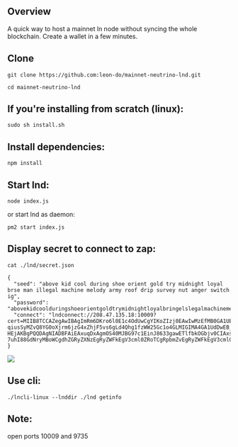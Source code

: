 ## Overview

A quick way to host a mainnet ln node without syncing the whole blockchain. Create a wallet in a few minutes.

## Clone

`git clone https://github.com:leon-do/mainnet-neutrino-lnd.git`

`cd mainnet-neutrino-lnd`

## If you're installing from scratch (linux): 

`sudo sh install.sh`

## Install dependencies: 

`npm install`

## Start lnd: 

`node index.js`

or start lnd as daemon: 

`pm2 start index.js`

## Display secret to connect to zap: 

`cat ./lnd/secret.json`

```
{
  "seed": "above kid cool during shoe orient gold try midnight loyal brse man illegal machine melody army roof drip survey nut anger switch ig",
  "password": "abovekidcoolduringshoeorientgoldtrymidnightloyalbringelslegalmachinemelodyarmyroofdripsurveynutangerswitchignore",
  "connect": "lndconnect://208.47.135.18:10009?cert=MIIB8TCCAZegAwIBAgImRm6DKro6l0E1c4OdUwCgYIKoZIzj0EAwIwMzEfMB0GA1UEChMWbG5kIGF1dG9nZW5lcmF0VydDEQMA4GA1UEAxMHbHVidW50dTAeFw0xOTA1MjExNzE4NDdaFw0yMDA3MTUxNzE4NDdaMdBgNVBAoTFmxuZCBhdXRvZ2VuZXJhdGVkIGNlcnQxEDAOBgNVBAMTB2x1YnVudHUwWTATBgPQIBBggqhkjOPQMBBwNCAASgnOTVH9fwBgSKQYOGc7vjZFCzPlf-qiusSyMZvQ8YG0oXjrm6jzG4xZhjF5vs6gLd4Qhg1fzWW25Gc1o4GLMIGIMA4GA1UdDwEB_wQEAwICpDAPBgNVHRMBADAQH_MGUGA1UdEQReMFyCB2x1YnVudHWCCWxvY2FsaG9zdIIEdW5peIIKdW5peHBhY2tldAAYcQAAAAAAAAAAAAAAAAAAAAAYcECgACD4cQ_oAAAAAAAACwY8nfGhpdzYcE0C-HEjAKBgPQQDAgNIADBFAiEAxuqDxAgmOS40MJBG97c1EinJ8633gawETlfbkOGbjv0CIAxseePRjK8fVxdxmYzF8OtjeuYFM4XuTsfs6X&macaroon=AgEDbG5kAs8BAwoQK3y7Zu-7uhI88GdNryMBoWCgdhZGRyZXNzEgRyZWFkEgV3cml0ZRoTCgRpbmZvEgRyZWFkEgV3cml0ZRoXCghpbnZxIEcmVhZBIFd3JpdGUaFgoHbWVzc2FnZRIEcmVhZBIFd3JpdGUaFwoIb2ZmY2hhaW4SBHJldyaXRlGhYKB29uY2hhaW4SBHJlYWQSBXdyaXRlGhQKBXBlZXJzEgRyZWFkEgV3cml0ZRoSCuZXISCGdlbmVyYXRlAAAGIFrZ8V3pMTB4K8i4bv4taCT3hRvAlHGFX9zAwVKpZqoA"
}
```

![](https://i.imgur.com/FYInPky.png)

## Use cli: 

`./lncli-linux --lnddir ./lnd getinfo`

## Note: 

open ports 10009 and 9735
